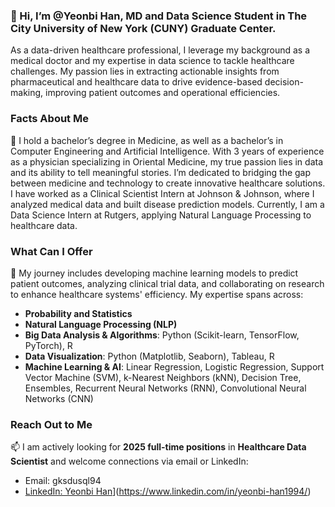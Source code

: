 
### 👋  Hi, I’m @Yeonbi Han, MD and Data Science Student in The City University of New York (CUNY) Graduate Center.
As a data-driven healthcare professional, I leverage my background as a medical doctor and my expertise in data science  to tackle healthcare challenges. My passion lies in extracting actionable insights from pharmaceutical and healthcare 
data to drive evidence-based decision-making, improving patient outcomes and operational efficiencies.

### Facts About Me
👀 I hold a bachelor’s degree in Medicine, as well as a bachelor’s in Computer Engineering and Artificial Intelligence. With 3 years of experience as a physician specializing in Oriental Medicine, my true passion lies in data and its ability to tell meaningful stories. I’m dedicated to bridging the gap between medicine and technology to create innovative healthcare solutions. I have worked as a Clinical Scientist Intern at Johnson & Johnson, where I analyzed medical data and built disease prediction models. Currently, I am a Data Science Intern at Rutgers, applying Natural Language Processing to healthcare data.

### What Can I Offer
🌱 My journey includes developing machine learning models to predict patient outcomes, analyzing clinical trial data, and collaborating on research to enhance healthcare systems' efficiency. My expertise spans across:

- **Probability and Statistics**
- **Natural Language Processing (NLP)**
- **Big Data Analysis & Algorithms**: Python (Scikit-learn, TensorFlow, PyTorch), R
- **Data Visualization**: Python (Matplotlib, Seaborn), Tableau, R
- **Machine Learning & AI**: Linear Regression, Logistic Regression, Support Vector Machine (SVM), k-Nearest Neighbors (kNN), Decision Tree, Ensembles, Recurrent Neural Networks (RNN), Convolutional Neural Networks (CNN)

### Reach Out to Me
📫 I am actively looking for **2025 full-time positions** in **Healthcare Data Scientist** and welcome connections via email or LinkedIn:

- Email: gksdusql94
- [LinkedIn: Yeonbi Han](https://www.linkedin.com)](https://www.linkedin.com/in/yeonbi-han1994/)
